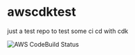 # awscdktest
just a test repo to test some ci cd with cdk


![AWS CodeBuild Status](https://codebuild.us-east-1.amazonaws.com/badges?uuid=eyJlbmNyeXB0ZWREYXRhIjoiRXY4OG5JZ2o2ODJsREFaSHdnUU12a1c5Y2h2UmxBSTZCOWVkTU1qb3U0ZEgvRXcrNW1kTmdwU3lrOFNWek83b08vY2w3WE5zeU9acDNQdG1LclpJVjVZPSIsIml2UGFyYW1ldGVyU3BlYyI6InByaWlLMGFBeXF2QjlOczQiLCJtYXRlcmlhbFNldFNlcmlhbCI6MX0%3D&branch=master)

